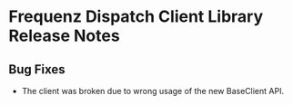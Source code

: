 # Frequenz Dispatch Client Library Release Notes

## Bug Fixes

* The client was broken due to wrong usage of the new BaseClient API.
